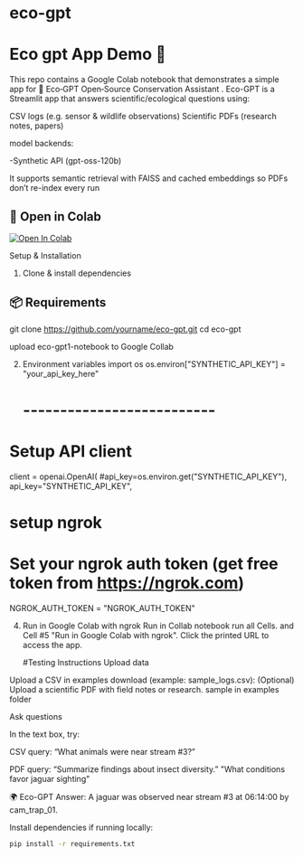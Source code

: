# eco-gpt

# Eco gpt App Demo 🚀

This repo contains a Google Colab notebook that demonstrates a simple app for 🌿 Eco‑GPT Open‑Source Conservation Assistant .
Eco-GPT is a Streamlit app that answers scientific/ecological questions using:

CSV logs (e.g. sensor & wildlife observations)
Scientific PDFs (research notes, papers)

model backends:

   -Synthetic API (gpt-oss-120b)


It supports semantic retrieval with FAISS and cached embeddings so PDFs don’t re-index every run


## 🔗 Open in Colab
[![Open In Colab](https://colab.research.google.com/assets/colab-badge.svg)](
https://colab.research.google.com/github/frasfras/eco-gpt/blob/main/eco_gpt1_notebook.ipynb
)

Setup & Installation
1. Clone & install dependencies
## 📦 Requirements
   git clone https://github.com/yourname/eco-gpt.git
   cd eco-gpt
   
   upload eco-gpt1-notebook to Google Collab
   
2. Environment variables
   import os
   os.environ["SYNTHETIC_API_KEY"] = "your_api_key_here"
   # --------------------------
  # Setup API client
 
  client = openai.OpenAI(
   #api_key=os.environ.get("SYNTHETIC_API_KEY"),
     api_key="SYNTHETIC_API_KEY",

   # setup ngrok
   # Set your ngrok auth token (get free token from https://ngrok.com)

   NGROK_AUTH_TOKEN = "NGROK_AUTH_TOKEN"
   
4. Run in Google Colab with ngrok
   Run in Collab notebook  run all Cells. and Cell #5 "Run in Google Colab with ngrok".
   Click the printed URL to access the app.

   #Testing Instructions
Upload data

Upload a CSV in examples download (example: sample_logs.csv):
(Optional) Upload a scientific PDF with field notes or research. sample in examples folder

 Ask questions

In the text box, try:

CSV query:
“What animals were near stream #3?”

PDF query:
“Summarize findings about insect diversity.”
"What conditions favor jaguar sighting"

🌍 Eco-GPT Answer:
A jaguar was observed near stream #3 at 06:14:00 by cam_trap_01.

Install dependencies if running locally:
```bash
pip install -r requirements.txt
